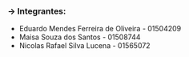 ### -> Integrantes:

* Eduardo Mendes Ferreira de Oliveira - 01504209
* Maisa Souza dos Santos - 01508744
* Nicolas Rafael Silva Lucena - 01565072
